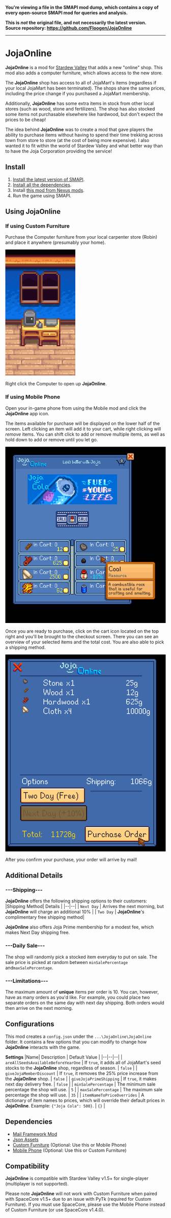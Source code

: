 **You're viewing a file in the SMAPI mod dump, which contains a copy of every open-source SMAPI mod
for queries and analysis.**

**This is _not_ the original file, and not necessarily the latest version.**  
**Source repository: https://github.com/Floogen/JojaOnline**

----

# JojaOnline

**JojaOnline** is a mod for [Stardew Valley](http://stardewvalley.net/) that adds a new "online" shop. This mod also adds a computer furniture, which allows access to the new store.

The **JojaOnline** shop has access to all of JojaMart's items (regardless if your local JojaMart has been terminated). The shops share the same prices, including the price change if you purchased a JojaMart membership.

Additionally, **JojaOnline** has some extra items in stock from other local stores (such as wood, stone and fertilizers). The shop has also stocked some items not purchasable elsewhere like hardwood, but don't expect the prices to be cheap!

The idea behind **JojaOnline** was to create a mod that gave players the ability to purchase items without having to spend their time trekking across town from store to store (at the cost of being more expensive). I also wanted it to fit within the world of Stardew Valley and what better way than to have the Joja Corporation providing the service!

## Install
1. [Install the latest version of SMAPI](https://smapi.io/).
2. [Install all the dependencies](#dependencies).
3. Install [this mod from Nexus mods](http://www.nexusmods.com/stardewvalley/mods/7486).
4. Run the game using SMAPI.

## Using JojaOnline
### If using Custom Furniture
Purchase the Computer furniture from your local carpenter store (Robin) and place it anywhere (presumably your home).

![](screenshots/computer.png)

Right click the Computer to open up **JojaOnline**.

### If using Mobile Phone
Open your in-game phone from using the Mobile mod and click the **JojaOnline** app icon.

The items available for purchase will be displayed on the lower half of the screen. Left clicking an item will add it to your cart, while right clicking will *remove* items. You can shift click to add or remove multiple items, as well as hold down to add or remove until you let go.

![](screenshots/menu.png)

Once you are ready to purchase, click on the cart icon located on the top right and you'll be brought to the checkout screen. There you can see an overview of your selected items and the total cost. You are also able to pick a shipping method.

![](screenshots/checkout.png)

After you confirm your purchase, your order will arrive by mail!

## Additional Details
### ---Shipping---
**JojaOnline** offers the following shipping options to their customers:
|Shipping Method| Details |
|--|--|
| `Next Day` | Arrives the next morning, but **JojaOnline** will charge an additional 10% |
| `Two Day` | **JojaOnline**'s complimentary free shipping method|

**JojaOnline** also offers Joja Prime membership for a modest fee, which makes Next Day shipping free.

### ---Daily Sale---
The shop will randomly pick a stocked item everyday to put on sale. The sale price is picked at random between `minSalePercentage` and`maxSalePercentage`.

### ---Limitations---
The maximum amount of **unique** items per order is 10. You can, however, have as many orders as you'd like. For example, you could place two separate orders on the same day with next day shipping. Both orders would then arrive on the next morning.

## Configurations
This mod creates a `config.json` under the `...\JojaOnline\JojaOnline` folder. It contains a few options that you can modify to change how **JojaOnline** interacts with the game.

**Settings**
|Name| Description | Default Value |
|--|--|--|
| `areAllSeedsAvailableBeforeYearOne` | If `true`, it adds all of JojaMart's seed stocks to the **JojaOnline** shop, regardless of season. | `false` |
| `giveJojaMemberDiscount` | If `true`, it removes the 25% price increase from the **JojaOnline** shop. | `false` |
| `giveJojaPrimeShipping` | If `true`, it makes next day delivery free. | `false` |
| `minSalePercentage` | The minimum sale percentage the shop will use. | `5` |
| `maxSalePercentage` | The maximum sale percentage the shop will use. | `35` |
| `itemNameToPriceOverrides` | A dictionary of item names to prices, which will override their default prices in **JojaOnline**. Example: `{"Joja Cola": 500}`. | `{}` |


## Dependencies
 - [Mail Framework Mod](https://www.nexusmods.com/stardewvalley/mods/1536)
 - [Json Assets](https://www.nexusmods.com/stardewvalley/mods/1720)
 - [Custom Furniture](https://www.nexusmods.com/stardewvalley/mods/1254) (Optional: Use this or Mobile Phone)
 - [Mobile Phone](https://www.nexusmods.com/stardewvalley/mods/6523) (Optional: Use this or Custom Furniture)

## Compatibility
**JojaOnline** is compatible with Stardew Valley v1.5+ for single-player (multiplayer is not supported).

Please note **JojaOnline** will not work with Custom Furniture when paired with SpaceCore v1.5+ due to an issue with PyTk (required for Custom Furniture). If you must use SpaceCore, please use the Mobile Phone instead of Custom Furniture (or use SpaceCore v1.4.0).
